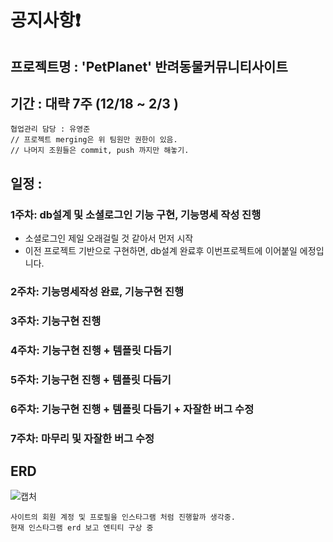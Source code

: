 # 공지사항❗

## 프로젝트명 : 'PetPlanet' 반려동물커뮤니티사이트 
## 기간 : 대략 7주 (12/18 ~ 2/3 )


```
협업관리 담당 : 유영준 
// 프로젝트 merging은 위 팀원만 권한이 있음. 
// 나머지 조원들은 commit, push 까지만 해놓기.
```
## 일정 : 
### 1주차: db설계 및 소셜로그인 기능 구현, 기능명세 작성 진행 
 - 소셜로그인 제일 오래걸릴 것 같아서 먼저 시작
 - 이전 프로젝트 기반으로 구현하면, db설계 완료후 이번프로젝트에 이어붙일 에정입니다.
    
### 2주차: 기능명세작성 완료, 기능구현 진행 
### 3주차: 기능구현 진행 
### 4주차: 기능구현 진행  + 템플릿 다듬기
### 5주차: 기능구현 진행  + 템플릿 다듬기
### 6주차: 기능구현 진행  + 템플릿 다듬기 + 자잘한 버그 수정
### 7주차: 마무리 및 자잘한 버그 수정

## ERD
![캡처](https://github.com/second-project-team/project_team4/assets/143607484/59e92773-efe2-4199-bad0-f3c55dce5f0c)

```
사이트의 회원 계정 및 프로필을 인스타그램 처럼 진행할까 생각중. 
현재 인스타그램 erd 보고 엔티티 구상 중

```
